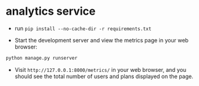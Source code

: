 # analytics service
- run `pip install --no-cache-dir -r requirements.txt`

- Start the development server and view the metrics page in your web browser:

```bash
python manage.py runserver
```

- Visit `http://127.0.0.1:8000/metrics/` in your web browser, and you should see the total number of users and plans displayed on the page.
